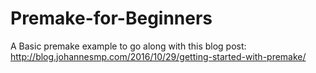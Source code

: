 # Premake-for-Beginners
A Basic premake example to go along with this blog post: http://blog.johannesmp.com/2016/10/29/getting-started-with-premake/
